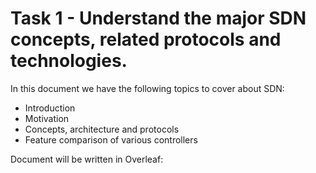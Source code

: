 # Task 1 - Understand the major SDN concepts, related protocols and technologies.

In this document we have the following topics to cover about SDN:
 * Introduction
 * Motivation
 * Concepts, architecture and protocols
 * Feature comparison of various controllers

Document will be written in Overleaf: 
